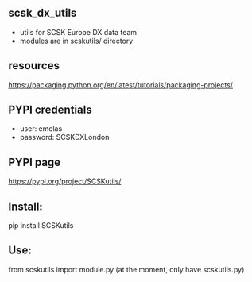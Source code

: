 ## scsk_dx_utils
- utils for SCSK Europe DX data team
- modules are in scskutils/ directory

## resources
https://packaging.python.org/en/latest/tutorials/packaging-projects/

## PYPI credentials
- user: emelas
- password: SCSKDXLondon

## PYPI page
https://pypi.org/project/SCSKutils/

## Install:
pip install SCSKutils

## Use:
from scskutils import module.py (at the moment, only have scskutils.py)
